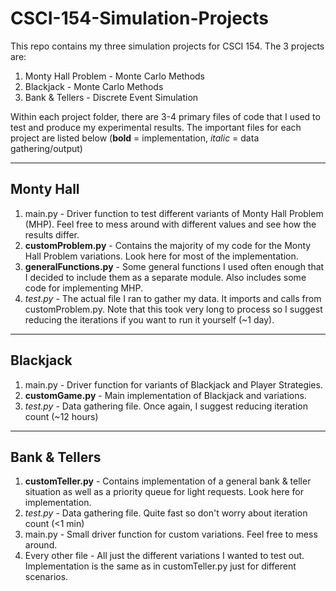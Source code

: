 # CSCI-154-Simulation-Projects
This repo contains my three simulation projects for CSCI 154.
The 3 projects are:
1. Monty Hall Problem - Monte Carlo Methods
2. Blackjack - Monte Carlo Methods
3. Bank & Tellers - Discrete Event Simulation

Within each project folder, there are 3-4 primary files of code that I used to test and produce my experimental results.
The important files for each project are listed below (**bold** = implementation, *italic* = data gathering/output)

----------
Monty Hall
----------
1. main.py - Driver function to test different variants of Monty Hall Problem (MHP). Feel free to mess around with different values and see how the results differ.
2. **customProblem.py** - Contains the majority of my code for the Monty Hall Problem variations. Look here for most of the implementation.
3. **generalFunctions.py** - Some general functions I used often enough that I decided to include them as a separate module. Also includes some code for implementing MHP.
4. *test.py* - The actual file I ran to gather my data. It imports and calls from customProblem.py. Note that this took very long to process so I suggest reducing the iterations if you want to run it yourself (~1 day).

---------
Blackjack
---------
1. main.py - Driver function for variants of Blackjack and Player Strategies.
2. **customGame.py** - Main implementation of Blackjack and variations.
3. *test.py* - Data gathering file. Once again, I suggest reducing iteration count (~12 hours)

--------------
Bank & Tellers
--------------
1. **customTeller.py** - Contains implementation of a general bank & teller situation as well as a priority queue for light requests. Look here for implementation.
2. *test.py* - Data gathering file. Quite fast so don't worry about iteration count (<1 min)
3. main.py - Small driver function for custom variations. Feel free to mess around.
4. Every other file - All just the different variations I wanted to test out. Implementation is the same as in customTeller.py just for different scenarios.
